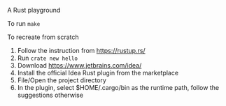 A Rust playground

To run `make`

To recreate from scratch

1. Follow the instruction from https://rustup.rs/
2. Run `crate new hello`
3. Download https://www.jetbrains.com/idea/
4. Install the official Idea Rust plugin from the marketplace
5. File/Open the project directory
6. In the plugin, select $HOME/.cargo/bin as the runtime path, follow the suggestions otherwise